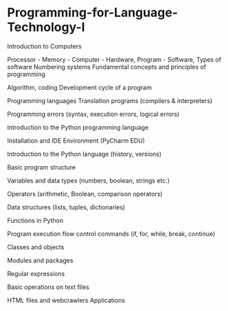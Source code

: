# Programming-for-Language-Technology-I
Introduction to Computers

Processor - Memory - Computer - Hardware, Program - Software, Types of software
Numbering systems
Fundamental concepts and principles of programming

Algorithm, coding
Development cycle of a program


Programming languages
Translation programs (compilers & interpreters)

Programming errors (syntax, execution errors, logical errors)

Introduction to the Python programming language

Installation and IDE Environment (PyCharm EDU)

Introduction to the Python language (history, versions)

Basic program structure

Variables and data types (numbers, boolean, strings etc.)

Operators (arithmetic, Boolean, comparison operators)

Data structures (lists, tuples, dictionaries)

Functions in Python

Program execution flow control commands (if, for, while, break, continue)

Classes and objects

Modules and packages

Regular expressions

Basic operations on text files

HTML files and webcrawlers
Applications
